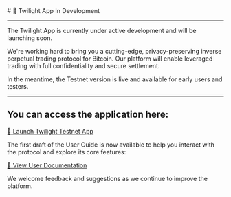 <div style={{ display: 'flex', flexDirection: 'column', justifyContent: 'center', alignItems: 'center', minHeight: '10vh', textAlign: 'center' }}>
# 🚧 Twilight App In Development
</div>
<div style={{ display: 'flex', flexDirection: 'column', justifyContent: 'center', alignItems: 'center', minHeight: '1vh', textAlign: 'center' }}>

---

The Twilight App is currently under active development and will be launching soon.

We're working hard to bring you a cutting-edge, privacy-preserving inverse perpetual trading protocol for Bitcoin. Our platform will enable leveraged trading with full confidentiality and secure settlement.

In the meantime, the Testnet version is live and available for early users and testers.

---

## You can access the application here:

[🔗 Launch Twilight Testnet App](https://frontend.twilight.rest)

The first draft of the User Guide is now available to help you interact with the protocol and explore its core features:

[📘 View User Documentation](./docs)

We welcome feedback and suggestions as we continue to improve the platform.

</div>
